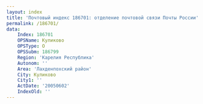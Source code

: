 ```yaml
---
layout: index
title: 'Почтовый индекс 186701: отделение почтовой связи Почты России'
permalink: /186701/
data:
    Index: 186701
    OPSName: Куликово
    OPSType: О
    OPSSubm: 186799
    Region: 'Карелия Республика'
    Autonom: ''
    Area: 'Лахденпохский район'
    City: Куликово
    City1: ''
    ActDate: '20050602'
    IndexOld: ''
---
```

